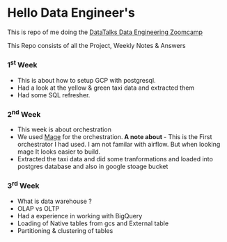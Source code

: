 <h1><b>Hello</b> Data Engineer's</h1>
<p> This is repo of me doing the <a href="#">DataTalks Data Engineering Zoomcamp</a> </p>
<p>This Repo consists of all the Project, Weekly Notes & Answers </p>
<h3>1<sup>st</sup> Week</h3>
<ul>
<li>This is about how to setup GCP with postgresql.</li>
<li>Had a look at the yellow & green taxi data and extracted them</li>
<li>Had some SQL refresher.</li>
</ul>
<h3>2<sup>nd</sup> Week</h3>
<ul>
<li>This week is about orchestration</li>
<li>We used <a href="#">Mage</a> for the orchestration.<b> A note about </b>- This is the First orchestrator I had used. I am not familar with airflow. But when looking mage It looks easier to build.</li>
<li>Extracted the taxi data and did some tranformations and loaded into postgres database and also in google stoage bucket</li>
</ul>
<h3>3<sup>rd</sup> Week</h3>
<ul>
<li>What is data warehouse ? </li>
<li>OLAP vs OLTP </li>
<li>Had a experience in working with BigQuery</li>
<li>Loading of Native tables from gcs and External table </li>  
<li>Partitioning & clustering of tables</li>




